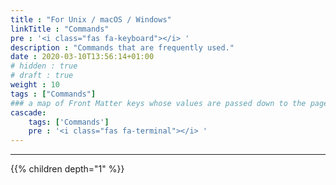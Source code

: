 ```yaml
---
title : "For Unix / macOS / Windows"
linkTitle : "Commands"
pre : '<i class="fas fa-keyboard"></i> '
description : "Commands that are frequently used."
date : 2020-03-10T13:56:14+01:00
# hidden : true
# draft : true
weight : 10
tags : ["Commands"]
### a map of Front Matter keys whose values are passed down to the page's descendants unless overwritten by self or a closer ancestor's cascade. 
cascade:
    tags: ['Commands']
    pre : '<i class="fas fa-terminal"></i> '
---
```


---

{{% children depth="1" %}}
